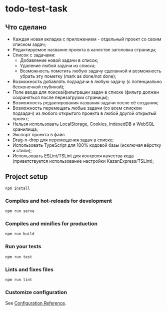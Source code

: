 # todo-test-task

## Что сделано

* Каждая новая вкладка с приложением - отдельный проект со своим списком задач;
* Редактируемое название проекта в качестве заголовка страницы;
* Список с задачами:
    - Добавление новой задачи в список;
    - Удаление любой задачи из списка;
    - Возможность пометить любую задачу сделанной и возможность убрать эту пометку (mark as done/not done);
* Возможность добавлять подзадачи в любую задачу (с потенциально бесконечной глубиной);
* Поле ввода для поиска/фильтрации задач в списке (фильтр должен сохраняться после перезагрузки страницы);
* Возможность редактирования названия задачи после её создания;
* Возможность перемещать любые задачи (со всем списком подзадач) из любого открытого проекта в любой другой открытый проект;
* Нельзя использовать LocalStorage, Cookies, IndexedDB и WebSQL хранилища;
* Экспорт проекта в файл
* Drag-n-drop для перемещения задач в списке;
* Использовать TypeScript для 100% кодовой базы (исключая вёрстку и стили);
* Использовать ESLint/TSLint для контроля качества кода (приветствуется использование настройки KazanExpress/TSLint);

## Project setup
```
npm install
```

### Compiles and hot-reloads for development
```
npm run serve
```

### Compiles and minifies for production
```
npm run build
```

### Run your tests
```
npm run test
```

### Lints and fixes files
```
npm run lint
```

### Customize configuration
See [Configuration Reference](https://cli.vuejs.org/config/).
